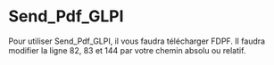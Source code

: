 # Send_Pdf_GLPI
Pour utiliser Send_Pdf_GLPI, il vous faudra télécharger FDPF.
Il faudra modifier la ligne 82, 83 et 144 par votre chemin absolu ou relatif.

